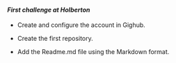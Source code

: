 #### _First challenge at Holberton_

* Create and configure the account in Gighub.

* Create the first repository.

* Add the Readme.md file using the Markdown format.
